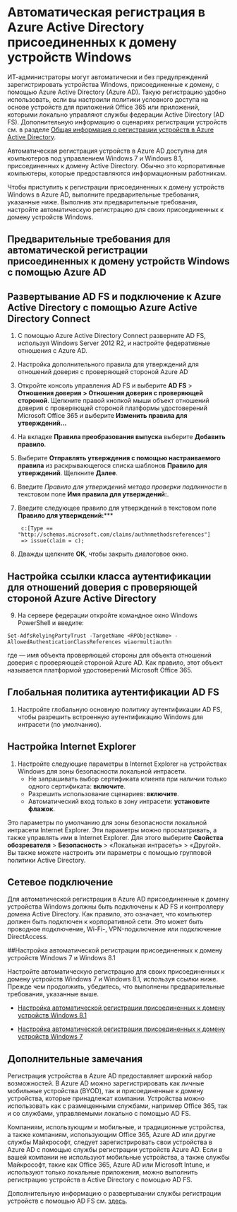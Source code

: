 <properties
	pageTitle="Автоматическая регистрация в Azure Active Directory присоединенных к домену устройств Windows | Microsoft Azure"
	description="ИТ-администраторы могут автоматически и без предупреждений регистрировать устройства Windows, присоединенные к домену, с помощью Azure AD."
	services="active-directory"
	documentationCenter=""
	authors="femila"
	manager="stevenpo"
	editor=""/>

<tags
	ms.service="active-directory"
	ms.workload="identity"
	ms.tgt_pltfrm="na"
	ms.devlang="na"
	ms.topic="article"
	ms.date="08/14/2015"
	ms.author="femila"/>

# Автоматическая регистрация в Azure Active Directory присоединенных к домену устройств Windows

ИТ-администраторы могут автоматически и без предупреждений зарегистрировать устройства Windows, присоединенные к домену, с помощью Azure Active Directory (Azure AD). Такую регистрацию удобно использовать, если вы настроили политики условного доступа на основе устройств для приложений Office 365 или приложений, которыми локально управляют службы федерации Active Directory (AD FS). Дополнительную информацию о сценариях регистрации устройств см. в разделе [Общая информация о регистрации устройств в Azure Active Directory](active-directory-conditional-access-device-registration-overview.md).

Автоматическая регистрация устройств в Azure AD доступна для компьютеров под управлением Windows 7 и Windows 8.1, присоединенных к домену Active Directory. Обычно это корпоративные компьютеры, которые предоставляются информационным работникам.

Чтобы приступить к регистрации присоединенных к домену устройств Windows в Azure AD, выполните предварительные требования, указанные ниже. Выполнив эти предварительные требования, настройте автоматическую регистрацию для своих присоединенных к домену устройств Windows.

## Предварительные требования для автоматической регистрации присоединенных к домену устройств Windows с помощью Azure AD

Развертывание AD FS и подключение к Azure Active Directory с помощью Azure Active Directory Connect
----------------------------------------------------------------------------------------------
1. С помощью Azure Active Directory Connect разверните AD FS, используя Windows Server 2012 R2, и настройте федеративные отношения с Azure AD.
2. Настройка дополнительного правила для утверждений для отношений доверия с проверяющей стороной Azure AD
3. Откройте консоль управления AD FS и выберите **AD FS** > **Отношения доверия > Отношения доверия с проверяющей стороной**. Щелкните правой кнопкой мыши объект отношений доверия с проверяющей стороной платформы удостоверений Microsoft Office 365 и выберите **Изменить правила для утверждений...**
4. На вкладке **Правила преобразования выпуска** выберите **Добавить правило**.
5. Выберите **Отправлять утверждения с помощью настраиваемого правила** из раскрывающегося списка шаблонов **Правило для утверждений**. Щелкните **Далее**.
6. Введите *Правило для утверждений метода проверки подлинности* в текстовом поле **Имя правила для утверждений:**.
7. Введите следующее правило для утверждений в текстовом поле **Правило для утверждений:*****

        c:[Type == "http://schemas.microsoft.com/claims/authnmethodsreferences"]
        => issue(claim = c);
    
8. Дважды щелкните **ОК**, чтобы закрыть диалоговое окно.

Настройка ссылки класса аутентификации для отношений доверия с проверяющей стороной Azure Active Directory
-----------------------------------------------------------------------------------------------------
9. На сервере федерации откройте командное окно Windows PowerShell и введите:


  `Set-AdfsRelyingPartyTrust -TargetName <RPObjectName> -AllowedAuthenticationClassReferences wiaormultiauthn`
   
где <RPObjectName> — имя объекта проверяющей стороны для объекта отношений доверия с проверяющей стороной Azure AD. Как правило, этот объект называется платформой удостоверений Microsoft Office 365.

Глобальная политика аутентификации AD FS
-----------------------------------------------------------------------------
1. Настройте глобальную основную политику аутентификации AD FS, чтобы разрешить встроенную аутентификацию Windows для интрасети (по умолчанию).


Настройка Internet Explorer
------------------------------------------------------------------------------
1. Настройте следующие параметры в Internet Explorer на устройствах Windows для зоны безопасности локальной интрасети.
    * Не запрашивать выбор сертификата клиента при наличии только одного сертификата: **включите**.
    * Разрешить использование сценариев: **включите**.
    * Автоматический вход только в зону интрасети: **установите флажок**.

Это параметры по умолчанию для зоны безопасности локальной интрасети Internet Explorer. Эти параметры можно просматривать, а также управлять ими в Internet Explorer. Для этого выберите **Свойства обозревателя** > **Безопасность** > «Локальная интрасеть» > «Другой». Вы также можете настроить эти параметры с помощью групповой политики Active Directory.

Сетевое подключение
-------------------------------------------------------------
Для автоматической регистрации в Azure AD присоединенные к домену устройства Windows должны быть подключены к AD FS и контроллеру домена Active Directory. Как правило, это означает, что компьютер должен быть подключен к корпоративной сети. Это может быть проводное подключение, Wi-Fi-, VPN-подключение или подключение DirectAccess.

##Настройка автоматической регистрации присоединенных к домену устройств Windows 7 и Windows 8.1

Настройте автоматическую регистрацию для своих присоединенных к домену устройств Windows 7 и Windows 8.1, используя ссылки ниже. Прежде чем продолжить, убедитесь, что выполнены предварительные требования, указанные выше.

* [Настройка автоматической регистрации присоединенных к домену устройств Windows 8.1](active-directory-conditional-access-automatic-device-registration-windows8_1.md)

* [Настройка автоматической регистрации присоединенных к домену устройств Windows 7](active-directory-conditional-access-automatic-device-registration-windows7.md)

Дополнительные замечания
--------------------------------------------------------------------

Регистрация устройства в Azure AD предоставляет широкий набор возможностей. В Azure AD можно зарегистрировать как личные мобильные устройства (BYOD), так и присоединенные к домену устройства, которые принадлежат компании. Устройства можно использовать как с размещенными службами, например Office 365, так и со службами, управляемыми локально с помощью AD FS.

Компаниям, использующим и мобильные, и традиционные устройства, а также компаниям, использующим Office 365, Azure AD или другие службы Майкрософт, следует зарегистрировать свои устройства в Azure AD с помощью службы регистрации устройств Azure AD. Если в вашей компании не используют мобильные устройства, а также службы Майкрософт, такие как Office 365, Azure AD или Microsoft Intune, и используют только локальные приложения, можно выполнить регистрацию устройств в Active Directory с помощью AD FS.

Дополнительную информацию о развертывании службы регистрации устройств с помощью AD FS см. [здесь](https://technet.microsoft.com/ru-RU/library/dn486831.aspx).

<!---HONumber=August15_HO9-->